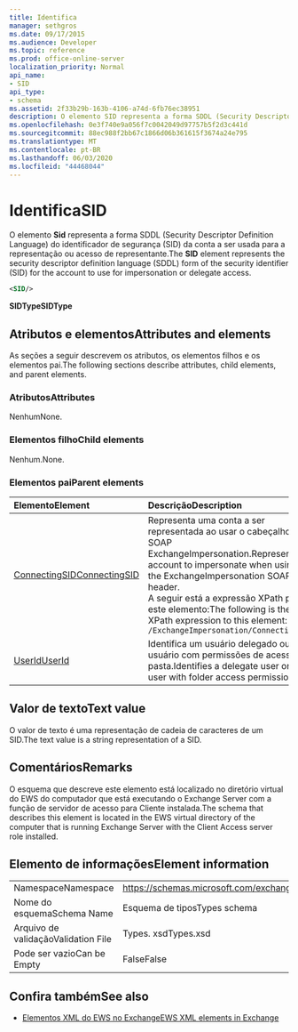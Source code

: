 ```yaml
---
title: Identifica
manager: sethgros
ms.date: 09/17/2015
ms.audience: Developer
ms.topic: reference
ms.prod: office-online-server
localization_priority: Normal
api_name:
- SID
api_type:
- schema
ms.assetid: 2f33b29b-163b-4106-a74d-6fb76ec38951
description: O elemento SID representa a forma SDDL (Security Descriptor Definition Language) do identificador de segurança (SID) da conta a ser usada para a representação ou acesso de representante.
ms.openlocfilehash: 0e3f740e9a056f7c0042049d97757b5f2d3c441d
ms.sourcegitcommit: 88ec988f2bb67c1866d06b361615f3674a24e795
ms.translationtype: MT
ms.contentlocale: pt-BR
ms.lasthandoff: 06/03/2020
ms.locfileid: "44468044"
---
```

# <a name="sid"></a><span data-ttu-id="fc2c5-103">Identifica</span><span class="sxs-lookup"><span data-stu-id="fc2c5-103">SID</span></span>

<span data-ttu-id="fc2c5-104">O elemento **Sid** representa a forma SDDL (Security Descriptor Definition Language) do identificador de segurança (SID) da conta a ser usada para a representação ou acesso de representante.</span><span class="sxs-lookup"><span data-stu-id="fc2c5-104">The **SID** element represents the security descriptor definition language (SDDL) form of the security identifier (SID) for the account to use for impersonation or delegate access.</span></span> 
  
```xml
<SID/>
```

 <span data-ttu-id="fc2c5-105">**SIDType**</span><span class="sxs-lookup"><span data-stu-id="fc2c5-105">**SIDType**</span></span>
## <a name="attributes-and-elements"></a><span data-ttu-id="fc2c5-106">Atributos e elementos</span><span class="sxs-lookup"><span data-stu-id="fc2c5-106">Attributes and elements</span></span>

<span data-ttu-id="fc2c5-107">As seções a seguir descrevem os atributos, os elementos filhos e os elementos pai.</span><span class="sxs-lookup"><span data-stu-id="fc2c5-107">The following sections describe attributes, child elements, and parent elements.</span></span>
  
### <a name="attributes"></a><span data-ttu-id="fc2c5-108">Atributos</span><span class="sxs-lookup"><span data-stu-id="fc2c5-108">Attributes</span></span>

<span data-ttu-id="fc2c5-109">Nenhum</span><span class="sxs-lookup"><span data-stu-id="fc2c5-109">None.</span></span>
  
### <a name="child-elements"></a><span data-ttu-id="fc2c5-110">Elementos filho</span><span class="sxs-lookup"><span data-stu-id="fc2c5-110">Child elements</span></span>

<span data-ttu-id="fc2c5-111">Nenhum.</span><span class="sxs-lookup"><span data-stu-id="fc2c5-111">None.</span></span>
  
### <a name="parent-elements"></a><span data-ttu-id="fc2c5-112">Elementos pai</span><span class="sxs-lookup"><span data-stu-id="fc2c5-112">Parent elements</span></span>

|<span data-ttu-id="fc2c5-113">**Elemento**</span><span class="sxs-lookup"><span data-stu-id="fc2c5-113">**Element**</span></span>|<span data-ttu-id="fc2c5-114">**Descrição**</span><span class="sxs-lookup"><span data-stu-id="fc2c5-114">**Description**</span></span>|
|:-----|:-----|
|[<span data-ttu-id="fc2c5-115">ConnectingSID</span><span class="sxs-lookup"><span data-stu-id="fc2c5-115">ConnectingSID</span></span>](connectingsid.md) <br/> |<span data-ttu-id="fc2c5-116">Representa uma conta a ser representada ao usar o cabeçalho SOAP ExchangeImpersonation.</span><span class="sxs-lookup"><span data-stu-id="fc2c5-116">Represents an account to impersonate when using the ExchangeImpersonation SOAP header.</span></span>  <br/> <span data-ttu-id="fc2c5-117">A seguir está a expressão XPath para este elemento:</span><span class="sxs-lookup"><span data-stu-id="fc2c5-117">The following is the XPath expression to this element:</span></span>  <br/>  `/ExchangeImpersonation/ConnectingSID` <br/> |
|[<span data-ttu-id="fc2c5-118">UserId</span><span class="sxs-lookup"><span data-stu-id="fc2c5-118">UserId</span></span>](userid.md) <br/> |<span data-ttu-id="fc2c5-119">Identifica um usuário delegado ou um usuário com permissões de acesso à pasta.</span><span class="sxs-lookup"><span data-stu-id="fc2c5-119">Identifies a delegate user or a user with folder access permissions.</span></span>  <br/> |
   
## <a name="text-value"></a><span data-ttu-id="fc2c5-120">Valor de texto</span><span class="sxs-lookup"><span data-stu-id="fc2c5-120">Text value</span></span>

<span data-ttu-id="fc2c5-121">O valor de texto é uma representação de cadeia de caracteres de um SID.</span><span class="sxs-lookup"><span data-stu-id="fc2c5-121">The text value is a string representation of a SID.</span></span>
  
## <a name="remarks"></a><span data-ttu-id="fc2c5-122">Comentários</span><span class="sxs-lookup"><span data-stu-id="fc2c5-122">Remarks</span></span>

<span data-ttu-id="fc2c5-123">O esquema que descreve este elemento está localizado no diretório virtual do EWS do computador que está executando o Exchange Server com a função de servidor de acesso para Cliente instalada.</span><span class="sxs-lookup"><span data-stu-id="fc2c5-123">The schema that describes this element is located in the EWS virtual directory of the computer that is running Exchange Server with the Client Access server role installed.</span></span>
  
## <a name="element-information"></a><span data-ttu-id="fc2c5-124">Elemento de informações</span><span class="sxs-lookup"><span data-stu-id="fc2c5-124">Element information</span></span>

|||
|:-----|:-----|
|<span data-ttu-id="fc2c5-125">Namespace</span><span class="sxs-lookup"><span data-stu-id="fc2c5-125">Namespace</span></span>  <br/> |https://schemas.microsoft.com/exchange/services/2006/types  <br/> |
|<span data-ttu-id="fc2c5-126">Nome do esquema</span><span class="sxs-lookup"><span data-stu-id="fc2c5-126">Schema Name</span></span>  <br/> |<span data-ttu-id="fc2c5-127">Esquema de tipos</span><span class="sxs-lookup"><span data-stu-id="fc2c5-127">Types schema</span></span>  <br/> |
|<span data-ttu-id="fc2c5-128">Arquivo de validação</span><span class="sxs-lookup"><span data-stu-id="fc2c5-128">Validation File</span></span>  <br/> |<span data-ttu-id="fc2c5-129">Types. xsd</span><span class="sxs-lookup"><span data-stu-id="fc2c5-129">Types.xsd</span></span>  <br/> |
|<span data-ttu-id="fc2c5-130">Pode ser vazio</span><span class="sxs-lookup"><span data-stu-id="fc2c5-130">Can be Empty</span></span>  <br/> |<span data-ttu-id="fc2c5-131">False</span><span class="sxs-lookup"><span data-stu-id="fc2c5-131">False</span></span>  <br/> |
   
## <a name="see-also"></a><span data-ttu-id="fc2c5-132">Confira também</span><span class="sxs-lookup"><span data-stu-id="fc2c5-132">See also</span></span>



- [<span data-ttu-id="fc2c5-133">Elementos XML do EWS no Exchange</span><span class="sxs-lookup"><span data-stu-id="fc2c5-133">EWS XML elements in Exchange</span></span>](ews-xml-elements-in-exchange.md)

